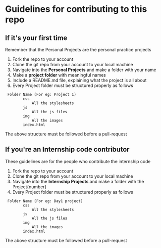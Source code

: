 # Guidelines for contributing to this repo


## If it's your first time
Remember that the Personal Projects are the personal practice projects

1. Fork the repo to your account
1. Clone the git repo from your account to your local machine
1. Navigate into the **Personal Projects** and make a folder with your name
1. Make a **project folder** with meaningful names
1. Include a README.md file, explaining what the project is all about
1. Every Project folder must be structured properly as follows
```
 Folder Name (For eg: Project 1)
        css
            All the stylesheets
        js
            All the js files
        img
            All the images
        index.html
```
The above structure must be followed before a pull-request

## If you're an Internship code contributor

These guidelines are for the people who contribute the internship code
1. Fork the repo to your account
1. Clone the git repo from your account to your local machine
1. Navigate into the **Internship Projects** and make a folder with the Project{number}
1. Every Project folder must be structured properly as follows
```
 Folder Name (For eg: Day1 project)
        css
            All the stylesheets
        js
            All the js files
        img
            All the images
        index.html
```
The above structure must be followed before a pull-request
